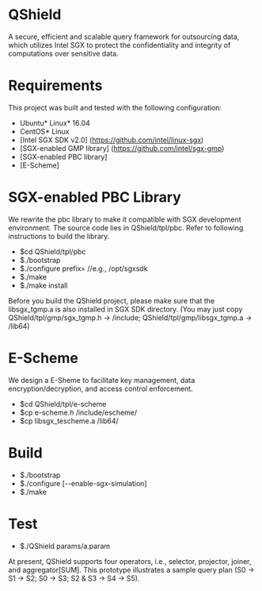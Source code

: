 # QShield

A secure, efficient and scalable query framework for outsourcing data, which utilizes Intel SGX to protect the confidentiality and integrity of computations over sensitive data.

# Requirements

This project was built and tested with the following configuration:

* Ubuntu\* Linux\* 16.04
* CentOS\* Linux
* [Intel SGX SDK v2.0] (https://github.com/intel/linux-sgx)
* [SGX-enabled GMP library] (https://github.com/intel/sgx-gmp)
* [SGX-enabled PBC library]
* [E-Scheme]

# SGX-enabled PBC Library

We rewrite the pbc library to make it compatible with SGX development environment. The source code lies in QShield/tpl/pbc. Refer to following instructions to build the library.

* $cd QShield/tpl/pbc
* $./bootstrap
* $./configure prefix=<path of SGX SDK directory> //e.g., /opt/sgxsdk
* $./make
* $./make install

Before you build the QShield project, please make sure that the libsgx_tgmp.a is also installed in SGX SDK directory. (You may just copy QShield/tpl/gmp/sgx_tgmp.h -> <path of SGX SDK directory>/include; QShield/tpl/gmp/libsgx_tgmp.a -> <path of SGX SDK directory>/lib64) 

# E-Scheme

We design a E-Sheme to facilitate key management, data encryption/decryption, and access control enforcement.

* $cd QShield/tpl/e-scheme
* $cp e-scheme.h <path of SGX SDK directory>/include/escheme/
* $cp libsgx_tescheme.a <path of SGX SDK directory>/lib64/

# Build

* $./bootstrap
* $./configure [--enable-sgx-simulation]
* $./make

# Test

* $./QShield params/a.param

At present, QShield supports four operators, i.e., selector, projector, joiner, and aggregator[SUM]. This prototype illustrates a sample query plan (S0 -> S1 -> S2; S0 -> S3; S2 & S3 -> S4 -> S5).
